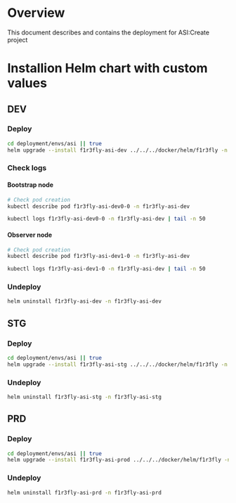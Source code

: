 # Overview
This document describes and contains the deployment for ASI:Create project

# Installion Helm chart with custom values
## DEV
### Deploy
```sh
cd deployment/envs/asi || true
helm upgrade --install f1r3fly-asi-dev ../../../docker/helm/f1r3fly -n f1r3fly-asi-dev --create-namespace -f ./helm-values.yaml
```
### Check logs
#### Bootstrap node
```sh
# Check pod creation
kubectl describe pod f1r3fly-asi-dev0-0 -n f1r3fly-asi-dev
```
```sh
kubectl logs f1r3fly-asi-dev0-0 -n f1r3fly-asi-dev | tail -n 50
```
#### Observer node
```sh
# Check pod creation
kubectl describe pod f1r3fly-asi-dev1-0 -n f1r3fly-asi-dev
```
```sh
kubectl logs f1r3fly-asi-dev1-0 -n f1r3fly-asi-dev | tail -n 50
```

### Undeploy
```sh
helm uninstall f1r3fly-asi-dev -n f1r3fly-asi-dev
```
## STG
### Deploy
```sh
cd deployment/envs/asi || true
helm upgrade --install f1r3fly-asi-stg ../../../docker/helm/f1r3fly -n f1r3fly-asi-stg --create-namespace -f ./helm-values.yaml
```
### Undeploy
```sh
helm uninstall f1r3fly-asi-stg -n f1r3fly-asi-stg
```
## PRD
### Deploy
```sh
cd deployment/envs/asi || true
helm upgrade --install f1r3fly-asi-prod ../../../docker/helm/f1r3fly -n f1r3fly-asi-prod --create-namespace -f ./helm-values.yaml
```
### Undeploy
```sh
helm uninstall f1r3fly-asi-prd -n f1r3fly-asi-prd
```





